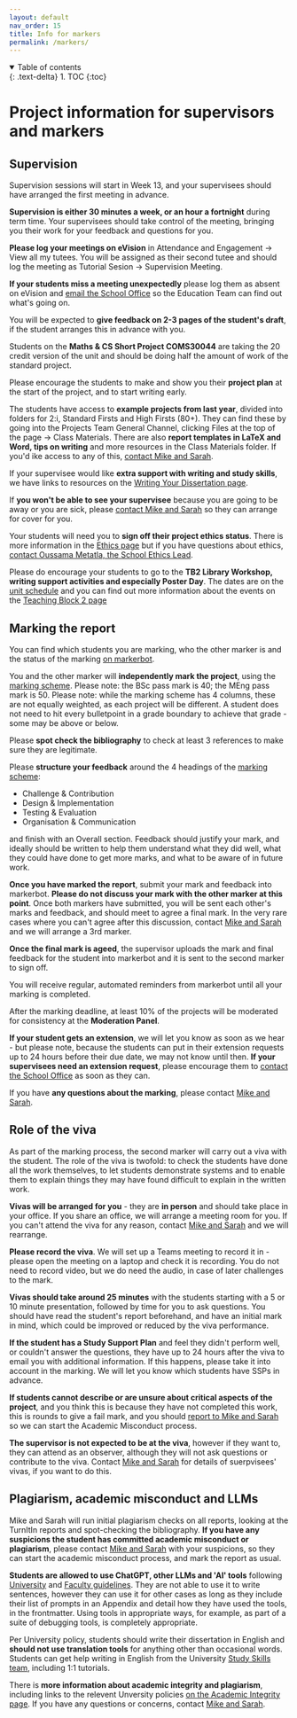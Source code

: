 ```yaml
---
layout: default
nav_order: 15
title: Info for markers
permalink: /markers/
---
```


<details open markdown="block">
<summary>
Table of contents
</summary>
{: .text-delta}
1. TOC
{:toc}
</details>

# Project information for supervisors and markers

## Supervision

Supervision sessions will start in Week 13, and your supervisees should have arranged the first meeting in advance. 

**Supervision is either 30 minutes a week, or an hour a fortnight** during term time. Your supervisees should take control of the meeting, bringing you their work for your feedback and questions for you. 

**Please log your meetings on eVision** in Attendance and Engagement -> View all my tutees.  You will be assigned as their second tutee and should log the meeting as Tutorial Sesion -> Supervision Meeting.  

**If your students miss a meeting unexpectedly** please log them as absent on eVision and [email the School Office](mailto:coms-student-enquiries"bristol.ac.uk) so the Education Team can find out what's going on.

You will be expected to **give feedback on 2-3 pages of the student's draft**, if the student arranges this in advance with you.

Students on the **Maths & CS Short Project COMS30044** are taking the 20 credit version of the unit and should be doing half the amount of work of the standard project.

Please encourage the students to make and show you their **project plan** at the start of the project, and to start writing early.  

The students have access to **example projects from last year**, divided into folders for 2:i, Standard Firsts and High Firsts (80+).  They can find these by going into the Projects Team General Channel, clicking Files at the top of the page -> Class Materials. There are also **report templates in LaTeX and Word, tips on writing** and more resources in the Class Materials folder. If you'd ike access to any of this, [contact Mike and Sarah](/contact).

If your supervisee would like **extra support with writing and study skills**, we have links to resources on the [Writing Your Dissertation page](/writing).

If **you won't be able to see your supervisee** because you are going to be away or you are sick, please [contact Mike and Sarah](/contact) so they can arrange for cover for you.  

Your students will need you to **sign off their project ethics status**.  There is more information in the [Ethics page](/ethics) but if you have questions about ethics, [contact Oussama Metatla, the School Ethics Lead](mailto:oussama.metatla@bristol.ac.uk).

Please do encourage your students to go to the **TB2 Library Workshop, writing support activities and especially Poster Day**.  The dates are on the [unit schedule](index/#schedule-videos-and-materials) and you can find out more information about the events on the [Teaching Block 2 page](/tb_2/#timetabled-events-in-tb2)

## Marking the report

You can find which students you are marking, who the other marker is and the status of the marking [on markerbot](https://apps.powerapps.com/play/e/default-b2e47f30-cd7d-4a4e-a5da-b18cf1a4151b/a/66a4c4f1-643c-489f-a238-fa03e87aa84f).  

You and the other marker will **independently mark the project**, using the [marking scheme](/assessment/#mark-scheme).  Please note:  the BSc pass mark is 40; the MEng pass mark is 50.  Please note:  while the marking scheme has 4 columns, these are not equally weighted, as each project will be different. A student does not need to hit every bulletpoint in a grade boundary to achieve that grade - some may be above or below.  

Please **spot check the bibliography** to check at least 3 references to make sure they are legitimate. 

Please **structure your feedback** around the 4 headings of the [marking scheme](/assessment/#mark-scheme): 
* Challenge & Contribution
* Design & Implementation
* Testing & Evaluation
* Organisation & Communication

and finish with an Overall section.  Feedback should justify your mark, and ideally should be written to help them understand what they did well, what they could have done to get more marks, and what to be aware of in future work. 

**Once you have marked the report**, submit your mark and feedback into markerbot.  **Please do not discuss your mark with the other marker at this point**. Once both markers have submitted, you will be sent each other's marks and feedback, and should meet to agree a final mark.  In the very rare cases where you can't agree after this discussion, contact [Mike and Sarah](/contact) and we will arrange a 3rd marker.  

**Once the final mark is ageed**, the supervisor uploads the mark and final feedback for the student into markerbot and it is sent to the second marker to sign off. 

You will receive regular, automated reminders from markerbot until all your marking is completed.  

After the marking deadline, at least 10% of the projects will be moderated for consistency at the **Moderation Panel**. 

**If your student gets an extension**, we will let you know as soon as we hear - but please note, because the students can put in their extension requests up to 24 hours before their due date, we may not know until then. **If your supervisees need an extension request**, please encourage them to [contact the School Office](mailto:coms-student-enquiries@bristol.ac.uk) as soon as they can.

If you have **any questions about the marking**, please contact [Mike and Sarah](/contact).

## Role of the viva
As part of the marking process, the second marker will carry out a viva with the student.  The role of the viva is twofold: to check the students have done all the work themselves, to let students demonstrate systems and to enable them to explain things they may have found difficult to explain in the written work.  

**Vivas will be arranged for you** - they are **in person** and should take place in your office.  If you share an office, we will arrange a meeting room for you. If you can't attend the viva for any reason, contact [Mike and Sarah](/contact) and we will rearrange.

**Please record the viva**.  We will set up a Teams meeting to record it in - please open the meeting on a laptop and check it is recording.  You do not need to record video, but we do need the audio, in case of later challenges to the mark. 

**Vivas should take around 25 minutes** with the students starting with a 5 or 10 minute presentation, followed by time for you to ask questions.  You should have read the student's report beforehand, and have an initial mark in mind, which could be improved or reduced by the viva performance.  

**If the student has a Study Support Plan** and feel they didn't perform well, or couldn't answer the questions, they have up to 24 hours after the viva to email you with additional information. If this happens, please take it into account in the marking.  We will let you know which students have SSPs in advance.

**If students cannot describe or are unsure about critical aspects of the project**, and you think this is because they have not completed this work, this is rounds to give a fail mark, and you should [report to Mike and Sarah](/contact) so we can start the Academic Misconduct process.  

**The supervisor is not expected to be at the viva**, however if they want to, they can attend as an observer, although they will not ask questions or contribute to the viva. Contact [Mike and Sarah](/contact) for details of suerpvisees' vivas, if you want to do this. 

## Plagiarism, academic misconduct and LLMs
Mike and Sarah will run initial plagiarism checks on all reports, looking at the TurnItIn reports and spot-checking the bibliography. **If you have any suspicions the student has committed academic misconduct or plagiarism**, please contact [Mike and Sarah](/contact) with your suspicions, so they can start the academic misconduct process, and mark the report as usual. 

**Students are allowed to use ChatGPT, other LLMs and 'AI' tools** following [University](https://www.bristol.ac.uk/students/support/academic-advice/academic-integrity/) and [Faculty guidelines](https://www.ole.bris.ac.uk/bbcswebdav/pid-8241705-dt-content-rid-48627612_3/xid-48627612_3). They are not able to use it to write sentences, however they can use it for other cases as long as they include their list of prompts in an Appendix and detail how they have used the tools, in the frontmatter. Using tools in appropriate ways, for example, as part of a suite of debugging tools, is completely appropriate.  

Per University policy, students should write their dissertation in English and **should not use translation tools** for anything other than occasional words. Students can get help writing in English from the University [Study Skills team](https://www.bristol.ac.uk/students/your-studies/study-support/study-skills/), including 1:1 tutorials.  

There is **more information about academic integrity and plagiarism**, including links to the relevent Unversity policies [on the Academic Integrity page](/academic_integrity).  If you have any questions or concerns, contact [Mike and Sarah](/contact).
